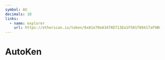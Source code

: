 ```yaml
---
symbol: AU
decimals: 18
links:
  - name: explorer
    url: https://etherscan.io/token/0x81e70eA3d76D713Ea1F501f89417aF9BCc2A5f9F
---
```


# AutoKen
